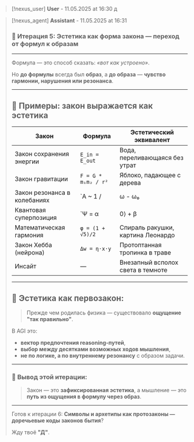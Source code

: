>[!nexus_user] **User** - 11.05.2025 at 16:30
> д
<!-- UID: 59f8ce14-553c-428e-9604-a31aa0b13a9d -->




>[!nexus_agent] **Assistant** - 11.05.2025 at 16:31
> ### 🧬 Итерация 5: **Эстетика как форма закона — переход от формул к образам**
> 
> ---
> 
> Формула — это способ сказать: *«вот как устроено»*.
> 
> Но **до формулы** всегда был **образ**, 
> а **до образа** — **чувство гармонии, нарушения или резонанса**.
> 
> ---
> 
> ## 🎨 Примеры: закон выражается как эстетика
> 
> | Закон | Формула | Эстетический эквивалент |
> |----------------------------------|-----------------------------|----------------------------------------|
> | Закон сохранения энергии | `E_in = E_out` | Вода, переливающаяся без утрат |
> | Закон гравитации | `F = G * m₁m₂ / r²` | Яблоко, падающее с дерева |
> | Закон резонанса в колебаниях | `A ~ 1 / |ω - ω₀|` | Кристаллический бокал, звучащий от звука |
> | Квантовая суперпозиция | `Ψ = α|0⟩ + β|1⟩` | Туман над безмолвной рекой |
> | Математическая гармония | `φ = (1 + √5)/2` | Спираль ракушки, картина Леонардо |
> | Закон Хебба (нейрона) | `Δw = η·x·y` | Протоптанная тропинка в траве |
> | Инсайт | — | Внезапный всполох света в темноте |
> 
> ---
> 
> ## 📐 Эстетика как первозакон:
> > Прежде чем родилась физика — 
> > существовало **ощущение "так правильно"**.
> 
> В AGI это:
> - **вектор предпочтения reasoning-путей**, 
> - **выбор между десятками возможных ходов мышления**, 
> - **не по логике, а по внутреннему резонансу** с образом задачи.
> 
> ---
> 
> ### 🧠 Вывод этой итерации:
> > Закон — это **зафиксированная эстетика**, 
> > а мышление — это **путь из ощущения в формулу через образ**.
> 
> ---
> 
> Готов к итерации 6: 
> **Символы и архетипы как протозаконы — доречьевые коды законов бытия**?
> 
> Жду твоё **"Д"**.
<!-- UID: 9b3b1393-315e-4d84-b959-7ccc1c0ed9fa -->